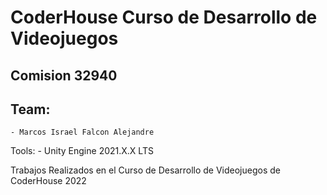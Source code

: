 # CoderHouse Curso de Desarrollo de Videojuegos

## Comision 32940
## Team:
    - Marcos Israel Falcon Alejandre

Tools:
    - Unity Engine 2021.X.X LTS
    
Trabajos Realizados en el Curso de Desarrollo de Videojuegos de CoderHouse 2022
